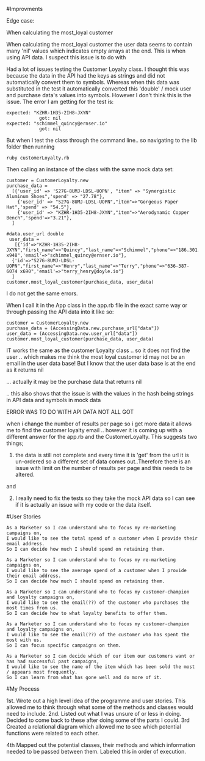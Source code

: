 #Improvments

Edge case:

When calculating the most_loyal customer

When calculating the most_loyal customer the user data seems to contain many 'nil' values which indicates empty arrays at the end. This is when using API data. I suspect this issue is to do with

Had a lot of issues testing the Customer Loyalty class.
I thought this was because the data in the API had the keys as strings and did not automatically convert them to symbols. Whereas when this data was substituted in the test it automatically converted this 'double' / mock user and purchase data's values into symbols.
However I don't think this is the issue. The error I am getting for the test is:

````
expected: "KZHR-1H35-2IH8-JXYN"
            got: nil
expected: "schimmel_quincy@ernser.io"
            got: nil
````

But when I test the class through the command line.. so navigating to the lib folder then running

````
ruby customerLoyalty.rb

````

Then calling an instance of the class with the same mock data set:

````
customer = CustomerLoyalty.new
purchase_data =
  [{'user_id' => 'S27G-8UMJ-LDSL-UOPN', "item" => "Synergistic Aluminum Shoes",'spend' => "27.78"},
    {'user_id' => "S27G-8UMJ-LDSL-UOPN","item"=>"Gorgeous Paper Hat",'spend' => "54.5"},
    {'user_id' => "KZHR-1H35-2IH8-JXYN","item"=>"Aerodynamic Copper Bench",'spend'=>"3.21"},
  ]

#data.user_url double
 user_data =
   [{'id'=>"KZHR-1H35-2IH8-JXYN","first_name"=>"Quincy","last_name"=>"Schimmel","phone"=>"186.301.6921 x948",'email'=>"schimmel_quincy@ernser.io"},
  {'id'=>"S27G-8UMJ-LDSL-UOPN","first_name"=>"Henry","last_name"=>"Terry","phone"=>"636-387-6074 x690",'email'=>"terry_henry@doyle.io"}
  ]
customer.most_loyal_customer(purchase_data, user_data)

````

I do not get the same errors.

When I call it in the App class in the app.rb file in the exact same way or through passing the API data into it like so:

```
customer = CustomerLoyalty.new
purchase_data = (AccessingData.new.purchase_url["data"])
user_data = (AccessingData.new.user_url["data"])
customer.most_loyal_customer(purchase_data, user_data)

```
IT works the same as the customer Loyalty class .. so it does not find the user .. which makes me think the most loyal customer id may not be an email in the user data base! But I know that the user data base is at the end as it returns nil

... actually it may be the purchase data that returns nil


.. this also shows that the issue is with the values in the hash being strings in API data and symbols in mock data



ERROR WAS TO DO WITH API DATA NOT ALL GOT




when i change the number of results per page so i get more data it allows me to find the customer loyalty email .. however it is coming up with a different answer for the app.rb and the CustomerLoyalty. This suggests two things;

1. the data is still not complete and every time it is 'get' from the url it is un-ordered so a different set of data comes out..Therefore there is an issue with limit on the number of results per page and this needs to be altered.

and

2. I really need to fix the tests so they take the mock API data so I can see if it is actually an issue with my code or the data itself.



<!--
When I change it to include the data mocks I still get an error:



````
wrong number of arguments (given 1, expected 0)
````


 -->



#User Stories

````
As a Marketer so I can understand who to focus my re-marketing campaigns on,
I would like to see the total spend of a customer when I provide their email address.
So I can decide how much I should spend on retaining them.

As a Marketer so I can understand who to focus my re-marketing campaigns on,
I would like to see the average spend of a customer when I provide their email address.
So I can decide how much I should spend on retaining them.

````

````
As a Marketer so I can understand who to focus my customer-champion and loyalty campaigns on,
I would like to see the email(??) of the customer who purchases the most times from us.
So I can decide how to what loyalty benefits to offer them.

As a Marketer so I can understand who to focus my customer-champion and loyalty campaigns on,
I would like to see the email(??) of the customer who has spent the most with us.
So I can focus specific campaigns on them.

````

````
As a Marketer so I can decide which of our item our customers want or has had successful past campaigns,
I would like to see the name of the item which has been sold the most / appears most frequently.
So I can learn from what has gone well and do more of it.

````




#My Process

1st.   Wrote out a high level idea of the programme and user stories. This allowed me to think through what some of the methods and classes would need to include.
2nd.   Listed out what I was unsure of or less in doing. Decided to come back to these after doing some of the parts I could.
3rd    Created a relational diagram which allowed me to see which potential functions were related to each other.

4th    Mapped out the potential classes, their methods and which information needed to be passed between them. Labeled this in order of execution.

